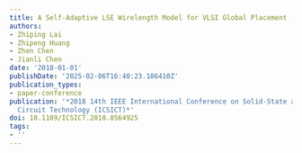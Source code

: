 ```yaml
---
title: A Self-Adaptive LSE Wirelength Model for VLSI Global Placement
authors:
- Zhiping Lai
- Zhipeng Huang
- Zhen Chen
- Jianli Chen
date: '2018-01-01'
publishDate: '2025-02-06T16:40:23.186410Z'
publication_types:
- paper-conference
publication: '*2018 14th IEEE International Conference on Solid-State and Integrated
  Circuit Technology (ICSICT)*'
doi: 10.1109/ICSICT.2018.8564925
tags:
- ''
---
```

